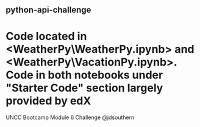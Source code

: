 ## python-api-challenge
# Code located in <WeatherPy\WeatherPy.ipynb> and <WeatherPy\VacationPy.ipynb>. Code in both notebooks under "Starter Code" section largely provided by edX
UNCC Bootcamp Module 6 Challenge @jdsouthern
